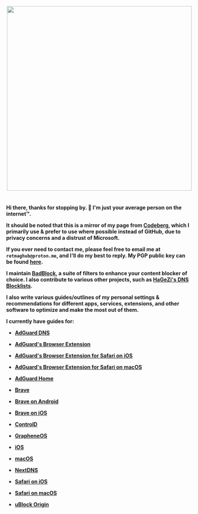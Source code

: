 <div id="header" align="center">
    <img src="https://media1.tenor.com/m/hd-afRp7c0wAAAAC/matrix-the-matrix-has-you.gif" width="500"/>
    
</div>
<br> 

<h4>
    
Hi there, thanks for stopping by. 👋 I'm just your average person on the internet™.

It should be noted that this is a mirror of my page from [Codeberg](https://codeberg.org/Magnesium1062), which I primarily use & prefer to use where possible instead of GitHub, due to privacy concerns and a distrust of Microsoft.

If you ever need to contact me, please feel free to email me at `retmaghub@proton.me`, and I'll do my best to reply. My PGP public key can be found [here](https://keys.openpgp.org/search?q=retmaghub@proton.me).

I maintain [BadBlock](https://github.com/Retold3202/BadBlock), a suite of filters to enhance your content blocker of choice. I also contribute to various other projects, such as [HaGeZi's DNS Blocklists](https://github.com/hagezi/dns-blocklists).

I also write various guides/outlines of my personal settings & recommendations for different apps, services, extensions, and other software to optimize and make the most out of them.

I currently have guides for:

* [AdGuard DNS](https://github.com/Retold3202/adguard-dns-settings)

* [AdGuard's Browser Extension](https://github.com/Retold3202/adguard-extension-settings)

* [AdGuard's Browser Extension for Safari on iOS](https://github.com/Retold3202/adguard-safari-settings-ios)

* [AdGuard's Browser Extension for Safari on macOS](https://github.com/Retold3202/adguard-safari-setting-macos)

* [AdGuard Home](https://github.com/Retold3202/adguard-home-settings)

* [Brave](https://github.com/Retold3202/better-brave)
  
* [Brave on Android](https://github.com/Retold3202/better-brave-android)
  
* [Brave on iOS](https://github.com/Retold3202/better-brave-ios)

* [ControlD](https://github.com/Retold3202/controld-settings)
  
* [GrapheneOS](https://github.com/Retold3202/grapheneos-settings)
  
* [iOS](https://github.com/Retold3202/ios-settings)

* [macOS](https://github.com/Retold3202/macos-settings)

* [NextDNS](https://github.com/Retold3202/nextdns-settings)
  
* [Safari on iOS](https://github.com/Retold3202/ios-settings?tab=readme-ov-file#safari)
  
* [Safari on macOS](https://github.com/Retold3202/better-safari-macos)

* [uBlock Origin](https://github.com/Retold3202/ublock-origin-settings)

</h4>
